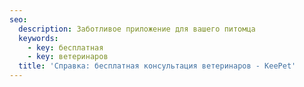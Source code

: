```yaml
---
seo:
  description: Заботливое приложение для вашего питомца
  keywords:
    - key: бесплатная
    - key: ветеринаров
  title: 'Справка: бесплатная консультация ветеринаров - KeePet'
---
```

